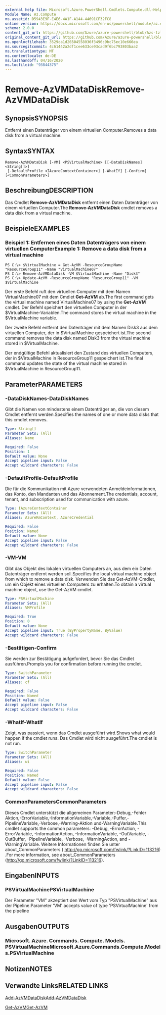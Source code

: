 ```yaml
---
external help file: Microsoft.Azure.PowerShell.Cmdlets.Compute.dll-Help-Help.xml
Module Name: Az.Compute
ms.assetid: D5943E9F-E4E6-4A1F-A144-44691CF32FC8
online version: https://docs.microsoft.com/en-us/powershell/module/az.compute/remove-azvmdatadisk
schema: 2.0.0
content_git_url: https://github.com/Azure/azure-powershell/blob/Azs-tzl/src/Compute/Compute/help/Remove-AzVMDataDisk.md
original_content_git_url: https://github.com/Azure/azure-powershell/blob/Azs-tzl/src/Compute/Compute/help/Remove-AzVMDataDisk.md
ms.openlocfilehash: 3529ca1d26504558036f3496c9bc75ec10e666ea
ms.sourcegitcommit: 4c61442a2df1cee633ce93cad9f6bc793803baa2
ms.translationtype: MT
ms.contentlocale: de-DE
ms.lasthandoff: 04/16/2020
ms.locfileid: "93844375"
---
```

# <span data-ttu-id="15d4e-101">Remove-AzVMDataDisk</span><span class="sxs-lookup"><span data-stu-id="15d4e-101">Remove-AzVMDataDisk</span></span>

## <span data-ttu-id="15d4e-102">Synopsis</span><span class="sxs-lookup"><span data-stu-id="15d4e-102">SYNOPSIS</span></span>
<span data-ttu-id="15d4e-103">Entfernt einen Datenträger von einem virtuellen Computer.</span><span class="sxs-lookup"><span data-stu-id="15d4e-103">Removes a data disk from a virtual machine.</span></span>

## <span data-ttu-id="15d4e-104">Syntax</span><span class="sxs-lookup"><span data-stu-id="15d4e-104">SYNTAX</span></span>

```
Remove-AzVMDataDisk [-VM] <PSVirtualMachine> [[-DataDiskNames] <String[]>]
 [-DefaultProfile <IAzureContextContainer>] [-WhatIf] [-Confirm] [<CommonParameters>]
```

## <span data-ttu-id="15d4e-105">Beschreibung</span><span class="sxs-lookup"><span data-stu-id="15d4e-105">DESCRIPTION</span></span>
<span data-ttu-id="15d4e-106">Das Cmdlet **Remove-AzVMDataDisk** entfernt einen Daten Datenträger von einem virtuellen Computer.</span><span class="sxs-lookup"><span data-stu-id="15d4e-106">The **Remove-AzVMDataDisk** cmdlet removes a data disk from a virtual machine.</span></span>

## <span data-ttu-id="15d4e-107">Beispiele</span><span class="sxs-lookup"><span data-stu-id="15d4e-107">EXAMPLES</span></span>

### <span data-ttu-id="15d4e-108">Beispiel 1: Entfernen eines Daten Datenträgers von einem virtuellen Computer</span><span class="sxs-lookup"><span data-stu-id="15d4e-108">Example 1: Remove a data disk from a virtual machine</span></span>
```
PS C:\> $VirtualMachine = Get-AzVM -ResourceGroupName "ResourceGroup11" -Name "VirtualMachine07" 
PS C:\> Remove-AzVMDataDisk -VM $VirtualMachine -Name "Disk3"
PS C:\> Update-AzVM -ResourceGroupName "ResourceGroup11" -VM $VirtualMachine
```

<span data-ttu-id="15d4e-109">Der erste Befehl ruft den virtuellen Computer mit dem Namen VirtualMachine07 mit dem Cmdlet **Get-AzVM** ab.</span><span class="sxs-lookup"><span data-stu-id="15d4e-109">The first command gets the virtual machine named VirtualMachine07 by using the **Get-AzVM** cmdlet.</span></span>
<span data-ttu-id="15d4e-110">Der Befehl speichert den virtuellen Computer in der $VirtualMachine-Variablen.</span><span class="sxs-lookup"><span data-stu-id="15d4e-110">The command stores the virtual machine in the $VirtualMachine variable.</span></span>

<span data-ttu-id="15d4e-111">Der zweite Befehl entfernt den Datenträger mit dem Namen Disk3 aus dem virtuellen Computer, der in $VirtualMachine gespeichert ist.</span><span class="sxs-lookup"><span data-stu-id="15d4e-111">The second command removes the data disk named Disk3 from the virtual machine stored in $VirtualMachine.</span></span>

<span data-ttu-id="15d4e-112">Der endgültige Befehl aktualisiert den Zustand des virtuellen Computers, der in $VirtualMachine in ResourceGroup11 gespeichert ist.</span><span class="sxs-lookup"><span data-stu-id="15d4e-112">The final command updates the state of the virtual machine stored in $VirtualMachine in ResourceGroup11.</span></span>

## <span data-ttu-id="15d4e-113">Parameter</span><span class="sxs-lookup"><span data-stu-id="15d4e-113">PARAMETERS</span></span>

### <span data-ttu-id="15d4e-114">-DataDiskNames</span><span class="sxs-lookup"><span data-stu-id="15d4e-114">-DataDiskNames</span></span>
<span data-ttu-id="15d4e-115">Gibt die Namen von mindestens einem Datenträger an, die von diesem Cmdlet entfernt werden.</span><span class="sxs-lookup"><span data-stu-id="15d4e-115">Specifies the names of one or more data disks that this cmdlet removes.</span></span>

```yaml
Type: String[]
Parameter Sets: (All)
Aliases: Name

Required: False
Position: 1
Default value: None
Accept pipeline input: False
Accept wildcard characters: False
```

### <span data-ttu-id="15d4e-116">-DefaultProfile</span><span class="sxs-lookup"><span data-stu-id="15d4e-116">-DefaultProfile</span></span>
<span data-ttu-id="15d4e-117">Die für die Kommunikation mit Azure verwendeten Anmeldeinformationen, das Konto, den Mandanten und das Abonnement.</span><span class="sxs-lookup"><span data-stu-id="15d4e-117">The credentials, account, tenant, and subscription used for communication with azure.</span></span>

```yaml
Type: IAzureContextContainer
Parameter Sets: (All)
Aliases: AzureRmContext, AzureCredential

Required: False
Position: Named
Default value: None
Accept pipeline input: False
Accept wildcard characters: False
```

### <span data-ttu-id="15d4e-118">-VM</span><span class="sxs-lookup"><span data-stu-id="15d4e-118">-VM</span></span>
<span data-ttu-id="15d4e-119">Gibt das Objekt des lokalen virtuellen Computers an, aus dem ein Daten Datenträger entfernt werden soll.</span><span class="sxs-lookup"><span data-stu-id="15d4e-119">Specifies the local virtual machine object from which to remove a data disk.</span></span>
<span data-ttu-id="15d4e-120">Verwenden Sie das Get-AzVM-Cmdlet, um ein Objekt eines virtuellen Computers zu erhalten.</span><span class="sxs-lookup"><span data-stu-id="15d4e-120">To obtain a virtual machine object, use the Get-AzVM cmdlet.</span></span>

```yaml
Type: PSVirtualMachine
Parameter Sets: (All)
Aliases: VMProfile

Required: True
Position: 0
Default value: None
Accept pipeline input: True (ByPropertyName, ByValue)
Accept wildcard characters: False
```

### <span data-ttu-id="15d4e-121">-Bestätigen</span><span class="sxs-lookup"><span data-stu-id="15d4e-121">-Confirm</span></span>
<span data-ttu-id="15d4e-122">Sie werden zur Bestätigung aufgefordert, bevor Sie das Cmdlet ausführen.</span><span class="sxs-lookup"><span data-stu-id="15d4e-122">Prompts you for confirmation before running the cmdlet.</span></span>
```yaml
Type: SwitchParameter
Parameter Sets: (All)
Aliases: cf

Required: False
Position: Named
Default value: False
Accept pipeline input: False
Accept wildcard characters: False
```

### <span data-ttu-id="15d4e-123">-WhatIf</span><span class="sxs-lookup"><span data-stu-id="15d4e-123">-WhatIf</span></span>
<span data-ttu-id="15d4e-124">Zeigt, was passiert, wenn das Cmdlet ausgeführt wird.</span><span class="sxs-lookup"><span data-stu-id="15d4e-124">Shows what would happen if the cmdlet runs.</span></span> <span data-ttu-id="15d4e-125">Das Cmdlet wird nicht ausgeführt.</span><span class="sxs-lookup"><span data-stu-id="15d4e-125">The cmdlet is not run.</span></span>
```yaml
Type: SwitchParameter
Parameter Sets: (All)
Aliases: wi

Required: False
Position: Named
Default value: False
Accept pipeline input: False
Accept wildcard characters: False
```

### <span data-ttu-id="15d4e-126">CommonParameters</span><span class="sxs-lookup"><span data-stu-id="15d4e-126">CommonParameters</span></span>
<span data-ttu-id="15d4e-127">Dieses Cmdlet unterstützt die allgemeinen Parameter:-Debug,-Fehler Aktion,-ErrorVariable,-InformationVariable,-Variable,-Puffer,-PipelineVariable,-Verbose,-Warning-Aktion und-WarningVariable.</span><span class="sxs-lookup"><span data-stu-id="15d4e-127">This cmdlet supports the common parameters: -Debug, -ErrorAction, -ErrorVariable, -InformationAction, -InformationVariable, -OutVariable, -OutBuffer, -PipelineVariable, -Verbose, -WarningAction, and -WarningVariable.</span></span> <span data-ttu-id="15d4e-128">Weitere Informationen finden Sie unter about_CommonParameters ( http://go.microsoft.com/fwlink/?LinkID=113216) .</span><span class="sxs-lookup"><span data-stu-id="15d4e-128">For more information, see about_CommonParameters (http://go.microsoft.com/fwlink/?LinkID=113216).</span></span>

## <span data-ttu-id="15d4e-129">Eingaben</span><span class="sxs-lookup"><span data-stu-id="15d4e-129">INPUTS</span></span>

### <span data-ttu-id="15d4e-130">PSVirtualMachine</span><span class="sxs-lookup"><span data-stu-id="15d4e-130">PSVirtualMachine</span></span>
<span data-ttu-id="15d4e-131">Der Parameter "VM" akzeptiert den Wert vom Typ "PSVirtualMachine" aus der Pipeline.</span><span class="sxs-lookup"><span data-stu-id="15d4e-131">Parameter 'VM' accepts value of type 'PSVirtualMachine' from the pipeline</span></span>

## <span data-ttu-id="15d4e-132">Ausgaben</span><span class="sxs-lookup"><span data-stu-id="15d4e-132">OUTPUTS</span></span>

### <span data-ttu-id="15d4e-133">Microsoft. Azure. Commands. Compute. Models. PSVirtualMachine</span><span class="sxs-lookup"><span data-stu-id="15d4e-133">Microsoft.Azure.Commands.Compute.Models.PSVirtualMachine</span></span>

## <span data-ttu-id="15d4e-134">Notizen</span><span class="sxs-lookup"><span data-stu-id="15d4e-134">NOTES</span></span>

## <span data-ttu-id="15d4e-135">Verwandte Links</span><span class="sxs-lookup"><span data-stu-id="15d4e-135">RELATED LINKS</span></span>

[<span data-ttu-id="15d4e-136">Add-AzVMDataDisk</span><span class="sxs-lookup"><span data-stu-id="15d4e-136">Add-AzVMDataDisk</span></span>](./Add-AzVMDataDisk.md)

[<span data-ttu-id="15d4e-137">Get-AzVM</span><span class="sxs-lookup"><span data-stu-id="15d4e-137">Get-AzVM</span></span>](./Get-AzVM.md)


